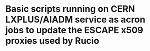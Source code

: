 # Basic scripts running on CERN LXPLUS/AIADM service as acron jobs to update the ESCAPE x509 proxies used by Rucio

